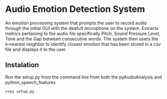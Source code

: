 # Audio Emotion Detection System

An emotion processing system that prompts the user to record audio through the initial GUI with the deafult microphone on the system. Extracts metrics pertaining to the audio file specifically Pitch, Sound Pressure Level, Tone and the Gap between consecutive words. The system then users the k-nearest neighbor to identify closest emotion that has been stored in a csv file and displays it to the user.  

## Instalation

Run the setup.py from the command line from both the pyAudioAnalysis and python_speech_features

    >>py setup.py
